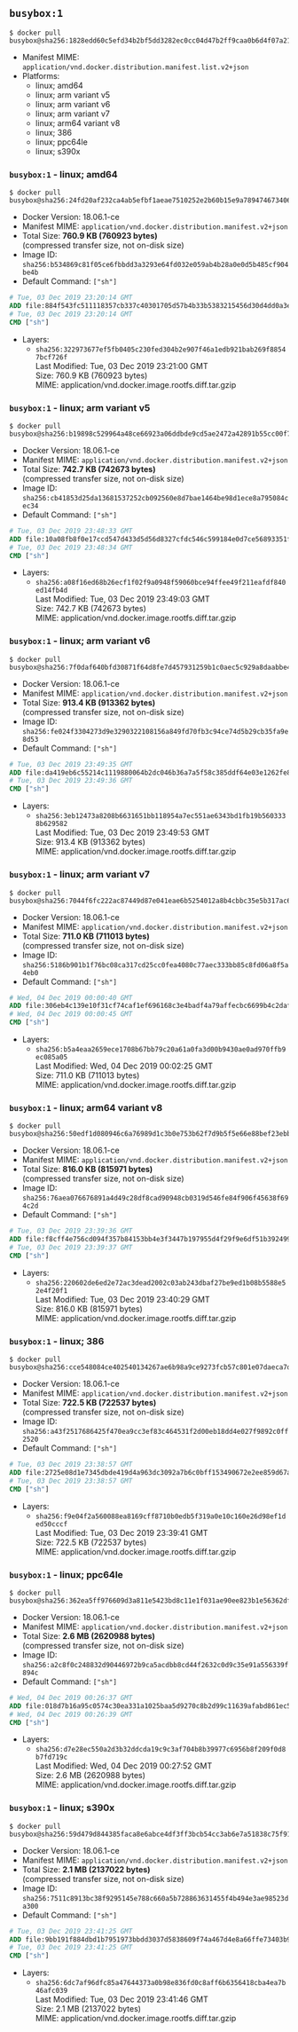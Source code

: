 ## `busybox:1`

```console
$ docker pull busybox@sha256:1828edd60c5efd34b2bf5dd3282ec0cc04d47b2ff9caa0b6d4f07a21d1c08084
```

-	Manifest MIME: `application/vnd.docker.distribution.manifest.list.v2+json`
-	Platforms:
	-	linux; amd64
	-	linux; arm variant v5
	-	linux; arm variant v6
	-	linux; arm variant v7
	-	linux; arm64 variant v8
	-	linux; 386
	-	linux; ppc64le
	-	linux; s390x

### `busybox:1` - linux; amd64

```console
$ docker pull busybox@sha256:24fd20af232ca4ab5efbf1aeae7510252e2b60b15e9a78947467340607cd2ea2
```

-	Docker Version: 18.06.1-ce
-	Manifest MIME: `application/vnd.docker.distribution.manifest.v2+json`
-	Total Size: **760.9 KB (760923 bytes)**  
	(compressed transfer size, not on-disk size)
-	Image ID: `sha256:b534869c81f05ce6fbbdd3a3293e64fd032e059ab4b28a0e0d5b485cf904be4b`
-	Default Command: `["sh"]`

```dockerfile
# Tue, 03 Dec 2019 23:20:14 GMT
ADD file:884f543fc511118357cb337c40301705d57b4b33b5383215456d30d4dd0a3e83 in / 
# Tue, 03 Dec 2019 23:20:14 GMT
CMD ["sh"]
```

-	Layers:
	-	`sha256:322973677ef5fb0405c230fed304b2e907f46a1edb921bab269f88547bcf726f`  
		Last Modified: Tue, 03 Dec 2019 23:21:00 GMT  
		Size: 760.9 KB (760923 bytes)  
		MIME: application/vnd.docker.image.rootfs.diff.tar.gzip

### `busybox:1` - linux; arm variant v5

```console
$ docker pull busybox@sha256:b19898c529964a48ce66923a06ddbde9cd5ae2472a42891b55cc00f7a60ba676
```

-	Docker Version: 18.06.1-ce
-	Manifest MIME: `application/vnd.docker.distribution.manifest.v2+json`
-	Total Size: **742.7 KB (742673 bytes)**  
	(compressed transfer size, not on-disk size)
-	Image ID: `sha256:cb41853d25da13681537252cb092560e8d7bae1464be98d1ece8a795084cec34`
-	Default Command: `["sh"]`

```dockerfile
# Tue, 03 Dec 2019 23:48:33 GMT
ADD file:10a08fb8f0e17ccd547d433d5d56d8327cfdc546c599184e0d7ce56893351f1c in / 
# Tue, 03 Dec 2019 23:48:34 GMT
CMD ["sh"]
```

-	Layers:
	-	`sha256:a08f16ed68b26ecf1f02f9a0948f59060bce94ffee49f211eafdf840ed14fb4d`  
		Last Modified: Tue, 03 Dec 2019 23:49:03 GMT  
		Size: 742.7 KB (742673 bytes)  
		MIME: application/vnd.docker.image.rootfs.diff.tar.gzip

### `busybox:1` - linux; arm variant v6

```console
$ docker pull busybox@sha256:7f0daf640bfd30871f64d8fe7d457931259b1c0aec5c929a8daabbe44c359337
```

-	Docker Version: 18.06.1-ce
-	Manifest MIME: `application/vnd.docker.distribution.manifest.v2+json`
-	Total Size: **913.4 KB (913362 bytes)**  
	(compressed transfer size, not on-disk size)
-	Image ID: `sha256:fe024f3304273d9e3290322108156a849fd70fb3c94ce74d5b29cb35fa9e8d53`
-	Default Command: `["sh"]`

```dockerfile
# Tue, 03 Dec 2019 23:49:35 GMT
ADD file:da419eb6c55214c1119880064b2dc046b36a7a5f58c385ddf64e03e1262fe8b1 in / 
# Tue, 03 Dec 2019 23:49:36 GMT
CMD ["sh"]
```

-	Layers:
	-	`sha256:3eb12473a8208b6631651bb118954a7ec551ae6343bd1fb19b5603338b629582`  
		Last Modified: Tue, 03 Dec 2019 23:49:53 GMT  
		Size: 913.4 KB (913362 bytes)  
		MIME: application/vnd.docker.image.rootfs.diff.tar.gzip

### `busybox:1` - linux; arm variant v7

```console
$ docker pull busybox@sha256:7044f6fc222ac87449d87e041eae6b5254012a8b4cbbc35e5b317ac61aa12557
```

-	Docker Version: 18.06.1-ce
-	Manifest MIME: `application/vnd.docker.distribution.manifest.v2+json`
-	Total Size: **711.0 KB (711013 bytes)**  
	(compressed transfer size, not on-disk size)
-	Image ID: `sha256:5186b901b1f76bc08ca317cd25cc0fea4080c77aec333bb85c8fd06a8f5a4eb0`
-	Default Command: `["sh"]`

```dockerfile
# Wed, 04 Dec 2019 00:00:40 GMT
ADD file:306eb4c139e10f31cf74caf1ef696168c3e4badf4a79affecbc6699b4c2daf78 in / 
# Wed, 04 Dec 2019 00:00:45 GMT
CMD ["sh"]
```

-	Layers:
	-	`sha256:b5a4eaa2659ece1708b67bb79c20a61a0fa3d00b9430ae0ad970ffb9ec085a05`  
		Last Modified: Wed, 04 Dec 2019 00:02:25 GMT  
		Size: 711.0 KB (711013 bytes)  
		MIME: application/vnd.docker.image.rootfs.diff.tar.gzip

### `busybox:1` - linux; arm64 variant v8

```console
$ docker pull busybox@sha256:50edf1d080946c6a76989d1c3b0e753b62f7d9b5f5e66e88bef23ebbd1e9709c
```

-	Docker Version: 18.06.1-ce
-	Manifest MIME: `application/vnd.docker.distribution.manifest.v2+json`
-	Total Size: **816.0 KB (815971 bytes)**  
	(compressed transfer size, not on-disk size)
-	Image ID: `sha256:76aea076676891a4d49c28df8cad90948cb0319d546fe84f906f45638f694c2d`
-	Default Command: `["sh"]`

```dockerfile
# Tue, 03 Dec 2019 23:39:36 GMT
ADD file:f8cff4e756cd094f357b84153bb4e3f3447b197955d4f29f9e6df51b39249979 in / 
# Tue, 03 Dec 2019 23:39:37 GMT
CMD ["sh"]
```

-	Layers:
	-	`sha256:220602de6ed2e72ac3dead2002c03ab243dbaf27be9ed1b08b5588e52e4f20f1`  
		Last Modified: Tue, 03 Dec 2019 23:40:29 GMT  
		Size: 816.0 KB (815971 bytes)  
		MIME: application/vnd.docker.image.rootfs.diff.tar.gzip

### `busybox:1` - linux; 386

```console
$ docker pull busybox@sha256:cce548084ce402540134267ae6b98a9ce9273fcb57c801e07daeca7de2b2222b
```

-	Docker Version: 18.06.1-ce
-	Manifest MIME: `application/vnd.docker.distribution.manifest.v2+json`
-	Total Size: **722.5 KB (722537 bytes)**  
	(compressed transfer size, not on-disk size)
-	Image ID: `sha256:a43f2517686425f470ea9cc3ef83c464531f2d00eb18dd4e027f9892c0ff2520`
-	Default Command: `["sh"]`

```dockerfile
# Tue, 03 Dec 2019 23:38:57 GMT
ADD file:2725e08d1e7345dbde419d4a963dc3092a7b6c0bff153490672e2ee859d67a65 in / 
# Tue, 03 Dec 2019 23:38:57 GMT
CMD ["sh"]
```

-	Layers:
	-	`sha256:f9e04f2a560088ea8169cff8710b0edb5f319a0e10c160e26d98ef1ded50cccf`  
		Last Modified: Tue, 03 Dec 2019 23:39:41 GMT  
		Size: 722.5 KB (722537 bytes)  
		MIME: application/vnd.docker.image.rootfs.diff.tar.gzip

### `busybox:1` - linux; ppc64le

```console
$ docker pull busybox@sha256:362ea5ff976609d3a811e5423bd8c11e1f031ae90ee823b1e56362dfe1d16d87
```

-	Docker Version: 18.06.1-ce
-	Manifest MIME: `application/vnd.docker.distribution.manifest.v2+json`
-	Total Size: **2.6 MB (2620988 bytes)**  
	(compressed transfer size, not on-disk size)
-	Image ID: `sha256:a2c8f0c248832d90446972b9ca5acdbb8cd44f2632c0d9c35e91a556339f894c`
-	Default Command: `["sh"]`

```dockerfile
# Wed, 04 Dec 2019 00:26:37 GMT
ADD file:018d7b16a95c0574c30ea331a1025baa5d9270c8b2d99c11639afabd861ec56e in / 
# Wed, 04 Dec 2019 00:26:39 GMT
CMD ["sh"]
```

-	Layers:
	-	`sha256:d7e28ec550a2d3b32ddcda19c9c3af704b8b39977c6956b8f209f0d8b7fd719c`  
		Last Modified: Wed, 04 Dec 2019 00:27:52 GMT  
		Size: 2.6 MB (2620988 bytes)  
		MIME: application/vnd.docker.image.rootfs.diff.tar.gzip

### `busybox:1` - linux; s390x

```console
$ docker pull busybox@sha256:59d479d844385faca8e6abce4df3ff3bcb54cc3ab6e7a51838c75f91451311b5
```

-	Docker Version: 18.06.1-ce
-	Manifest MIME: `application/vnd.docker.distribution.manifest.v2+json`
-	Total Size: **2.1 MB (2137022 bytes)**  
	(compressed transfer size, not on-disk size)
-	Image ID: `sha256:7511c8913bc38f9295145e788c660a5b728863631455f4b494e3ae98523da300`
-	Default Command: `["sh"]`

```dockerfile
# Tue, 03 Dec 2019 23:41:25 GMT
ADD file:9bb191f884dbd1b7951973bbdd3037d5838609f74a467d4e8a66ffe73403b94d in / 
# Tue, 03 Dec 2019 23:41:25 GMT
CMD ["sh"]
```

-	Layers:
	-	`sha256:6dc7af96dfc85a47644373a0b98e836fd0c8aff6b6356418cba4ea7b46afc039`  
		Last Modified: Tue, 03 Dec 2019 23:41:46 GMT  
		Size: 2.1 MB (2137022 bytes)  
		MIME: application/vnd.docker.image.rootfs.diff.tar.gzip
